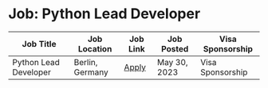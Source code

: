 # Job: Python Lead Developer

| Job Title | Job Location | Job Link | Job Posted | Visa Sponsorship |
| --- | --- | --- | --- | --- |
| Python Lead Developer | Berlin, Germany | [Apply](https://jobs.smartrecruiters.com/Statkraft1/743999904257913-python-lead-developer) | May 30, 2023 | Visa Sponsorship |
